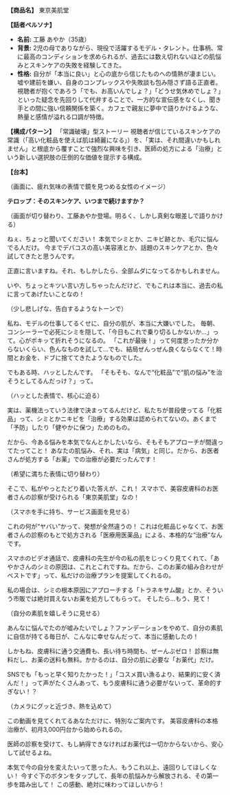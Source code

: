 **【商品名】**
東京美肌堂

**【話者ペルソナ】**
*   **名前:** 工藤 あやか（35歳）
*   **背景:** 2児の母でありながら、現役で活躍するモデル・タレント。仕事柄、常に最高のコンディションを求められるが、過去には数え切れないほどの肌悩みとスキンケアの失敗を経験してきた。
*   **性格:** 自分が「本当に良い」と心の底から信じたものへの情熱が凄まじい。嘘や建前を嫌い、自身のコンプレックスや失敗談も包み隠さず語る正直者。視聴者が抱くであろう「でも、お高いんでしょ？」「どうせ気休めでしょ？」といった疑念を先回りして代弁することで、一方的な宣伝感をなくし、聞き手との間に強い信頼関係を築く。カフェで親友に夢中で語りかけるような、熱量と感情が溢れる口調が特徴。

**【構成パターン】**
「常識破壊」型ストーリー
視聴者が信じているスキンケアの常識（「高い化粧品を使えば肌は綺麗になる」）を、「実は、それ間違いかもしれません」と根底から覆すことで強烈な興味を引き、医師の処方による「治療」という新しい選択肢の圧倒的な価値を提示する構成。

**【台本】**

（画面に、疲れ気味の表情で鏡を見つめる女性のイメージ）

**テロップ：そのスキンケア、いつまで続けますか？**

（画面が切り替わり、工藤あやか登場。明るく、しかし真剣な眼差しで語りかける）

ねぇ、ちょっと聞いてください！
本気でシミとか、ニキビ跡とか、毛穴に悩んでる人だけ。
今までデパコスの高い美容液とか、話題のスキンケアとか、色々試してきたと思うんです。

正直に言いますね。それ、もしかしたら、全部ムダになってるかもしれません。

いや、ちょっとキツい言い方しちゃったんだけど、でもこれは本当に、過去の私に言ってあげたいことなの！

（少し悲しげな、告白するようなトーンで）

私ね、モデルの仕事してるくせに、自分の肌が、本当に大嫌いでした。
毎朝、コンシーラーで必死にシミを隠して、「今日もこれで乗り切るしかないか…」って。心がポキッて折れそうになるの。
「これが最後！」って何度思ったか分からないくらい、色んなものを試して…でも、結局ぜんっぜん良くならなくて！時間とお金を、ドブに捨ててきたようなものでした。

でもある時、ハッとしたんです。
「そもそも、なんで“化粧品”で“肌の悩み”を治そうとしてるんだっけ？」って。

（ハッとした表情で、核心に迫る）

実は、薬機法っていう法律で決まってるんだけど、私たちが普段使ってる「化粧品」って、シミとかニキビを「治療」する効果は認められてないの。あくまで「予防」したり「健やかに保つ」ためのもの。

だから、今ある悩みを本気でなんとかしたいなら、そもそもアプローチが間違ってたってこと！
あなたの肌悩み、それ、実は「病気」と同じ。だから、お医者さんが処方する「お薬」での治療が必要だったんです！

（希望に満ちた表情に切り替わり）

そこで、私がやっとたどり着いた答えが、これ！
スマホで、美容皮膚科のお医者さんの診察が受けられる「東京美肌堂」なの！

（スマホを手に持ち、サービス画面を見せる）

これの何が“ヤバい”かって、発想が全然違うの！
これは化粧品じゃなくて、お医者さんの診察のもとで処方される「医療用医薬品」による、本格的な“治療”なんです。

スマホのビデオ通話で、皮膚科の先生が今の私の肌をじっくり見てくれて、「あやかさんのシミの原因は、これとこれですね。だから、このお薬の組み合わせがベストです」って、私だけの治療プランを提案してくれるの。

私の場合は、シミの根本原因にアプローチする「トラネキサム酸」とか、そういう市販では絶対買えないお薬を処方してもらって。
そしたら…もう、見て！

（自分の素肌を嬉しそうに見せる）

あんなに悩んでたのが嘘みたいでしょ？ファンデーションをやめて、自分の素肌に自信が持てる毎日が、こんなに幸せなんだって、本当に感動したの！

しかもね、皮膚科に通う交通費も、長い待ち時間も、ぜーんぶゼロ！
診察は無料だし、お薬の送料も無料。かかるのは、自分の肌に必要な「お薬代」だけ。

SNSでも「もっと早く知りたかった！」「コスメ買い漁るより、結果的に安く済んだ！」って声がたくさんあって、もう皮膚科に通う必要がないって、革命的すぎない！？

（カメラにグッと近づき、熱を込めて）

この動画を見てくれてるあなただけに、特別なご案内です。
美容皮膚科の本格治療が、初月3,000円台から始められるの。

医師の診察を受けて、もし納得できなければお薬代は一切かからないから、安心して試せるよね。

本気で今の自分を変えたいって思った人、もうこれ以上、遠回りしてほしくない！
今すぐ下のボタンをタップして、長年の肌悩みから解放される、その第一歩を踏み出して！
この感動、絶対に味わってほしいから！
